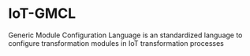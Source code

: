 # IoT-GMCL
Generic Module Configuration Language is an standardized language to configure transformation modules in IoT transformation processes
